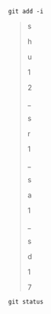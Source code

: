 ```{bash}
git add -i
```
> s
> 
> h
> 
> u
> 
> 1
> 
> 2
> 
> _
> 
> s
> 
> r
> 
> 1
> 
> _
> 
> s
> 
> a
> 
> 1
> 
> _
> 
> s
> 
> d
> 
> 1
> 
> 7
```{bash}
git status
```